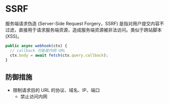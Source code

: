 # SSRF

服务端请求伪造 (Server-Side Request Forgery，SSRF) 是指对用户提交内容不过滤，直接用于请求服务端资源，造成服务端资源被非法访问。类似于跨站脚本 (XSS)。

```js
public async webhook(ctx) {
  // callback 可能是内网 URL
  ctx.body = await fetch(ctx.query.callback);
}
```

## 防御措施

- 限制请求目的 URL 的协议、域名、IP、端口
  - 禁止访问内网
